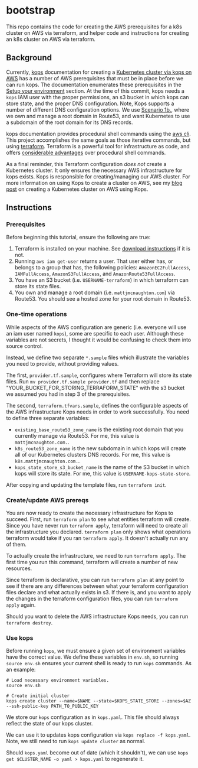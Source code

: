 # bootstrap

This repo contains the code for creating the AWS prerequisites for a k8s
cluster on AWS via terraform, and helper code and instructions for creating an
k8s cluster on AWS via terraform.

## Background

Currently, [kops](https://github.com/kubernetes/kops) documentation for creating
a [Kubernetes cluster via kops on
AWS](https://github.com/kubernetes/kops/blob/master/docs/aws.md) has a number of
AWS prerequisites that must be in place before we can run kops. The
documentation enumerates these prerequisites in the [Setup your
environment](https://github.com/kubernetes/kops/blob/master/docs/aws.md#setup-your-environment)
section. At the time of this commit, kops needs a `kops` IAM user with the
proper permissions, an s3 bucket in which kops can store state, and the proper
DNS configuration. Note, Kops supports a number of different DNS configuration
options. We use [Scenario
1b.](https://github.com/kubernetes/kops/blob/master/docs/aws.md#scenario-1b-a-subdomain-under-a-domain-purchasedhosted-via-aws), where we own and manage a root domain in Route53,
and want Kubernetes to use a subdomain of the root domain for its DNS records.

kops documentation provides procedural shell commands using the [aws
cli](https://aws.amazon.com/cli/). This project accomplishes the same goals as
those iterative commands, but using [terraform](https://www.terraform.io).
Terraform is a powerful tool for infrastructure as code, and offers [considerable
advantages](https://www.safaribooksonline.com/library/view/terraform-up-and/9781491977071/ch01.html)
over procedural shell commands.

As a final reminder, this Terraform configuration _does not_ create a Kubernetes
cluster. It only ensures the necessary AWS infrastructure for kops exists. Kops
is responsible for creating/managing our AWS cluster. For more information on
using Kops to create a cluster on AWS, see my [blog
post](http://mattjmcnaughton.com/post/a-kubernetes-of-ones-own-part-2/) on
creating a Kubernetes cluster on AWS using Kops.

## Instructions

### Prerequisites

Before beginning this tutorial, ensure the following are true:
1. Terraform is installed on your machine.
   See [download instructions](https://www.terraform.io/intro/getting-started/install.html)
   if it is not.
2. Running `aws iam get-user` returns a user. That user either has, or belongs
   to a group that has, the following policies: `AmazonEC2FullAccess`,
   `IAMFullAccess`, `AmazonS3FullAccess`, and `AmazonRoute53FullAccess`.
3. You have an S3 bucket (i.e. `USERNAME-terraform`) in which
   terraform can store its state files.
4. You own and manage a root domain (i.e. `mattjmcnaughton.com`) via Route53.
   You should see a hosted zone for your root domain in Route53.

### One-time operations

While aspects of the AWS configuration are generic (i.e. everyone will use an
iam user named `kops`), some are specific to each user. Although these variables
are not secrets, I thought it would be confusing to check them into source
control.

Instead, we define two separate `*.sample` files which illustrate the variables
you need to provide, without providing values.

The first, `provider.tf.sample`, configures where Terraform will store its state
files. Run `mv provider.tf.sample provider.tf` and then replace
"YOUR_BUCKET_FOR_STORING_TERRAFORM_STATE" with the s3 bucket we assumed you had
in step 3 of the prerequisites.

The second, `terraform.tfvars.sample`, defines the configurable aspects of the
AWS infrastructure Kops needs in order to work successfully. You need to define
three separate variables:
- `existing_base_route53_zone_name` is the existing root domain that you
  currently manage via Route53. For me, this value is `mattjmcnaughton.com.`.
- `k8s_route53_zone_name` is the new subdomain in which kops will create all of
  our Kubernetes clusters DNS records. For me, this value is `k8s.mattjmcnaughton.com.`.
- `kops_state_store_s3_bucket_name` is the name of the S3 bucket in which kops
  will store its state. For me, this value is `USERNAME-kops-state-store`.

After copying and updating the template files, run `terraform init`.

### Create/update AWS prereqs

You are now ready to create the necessary infrastructure for Kops to succeed.
First, run `terraform plan` to see what entities terraform will create. Since
you have never run `terraform apply`, terraform will need to create all the
infrastructure you declared. `terraform plan` only shows what operations
terraform would take if you ran `terraform apply`. It doesn't actually run any
of them.

To actually create the infrastructure, we need to run `terraform apply`. The
first time you run this command, terraform will create a number of new
resources.

Since terraform is declarative, you can run `terraform plan` at any point to see
if there are any differences between what your terraform configuration files
declare and what actually exists in s3. If there is, and you want to apply the
changes in the terraform configuration files, you can run `terraform apply`
again.

Should you want to delete the AWS infrastructure Kops needs, you can run
`terraform destroy`.

### Use kops

Before running `kops`, we must ensure a given set of environment variables have
the correct value. We define these variables in `env.sh`, so running `source
env.sh` ensures your current shell is ready to run `kops` commands. As an
example:

```
# Load necessary environment variables.
source env.sh

# Create initial cluster
kops create cluster --name=$NAME --state=$KOPS_STATE_STORE --zones=$AZ --ssh-public-key PATH_TO_PUBLIC_KEY
```

We store our `kops` configuration as in `kops.yaml`. This file should
always reflect the state of our kops cluster.

We can use it to updates kops configuration via `kops replace -f kops.yaml`.
Note, we still need to run `kops update cluster` as normal.

Should `kops.yaml` become out of date (which it shouldn't),
we can use `kops get $CLUSTER_NAME -o yaml > kops.yaml` to regenerate it.
